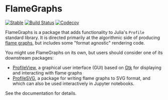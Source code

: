 # FlameGraphs

[![Stable](https://img.shields.io/badge/docs-stable-blue.svg)](https://timholy.github.io/FlameGraphs.jl/stable)
[![Build Status](https://travis-ci.com/timholy/FlameGraphs.jl.svg?branch=master)](https://travis-ci.com/timholy/FlameGraphs.jl)
[![Codecov](https://codecov.io/gh/timholy/FlameGraphs.jl/branch/master/graph/badge.svg)](https://codecov.io/gh/timholy/FlameGraphs.jl)

FlameGraphs is a package that adds functionality to Julia's `Profile` standard library. It is directed primarily at the algorithmic side of producing [flame graphs](http://www.brendangregg.com/flamegraphs.html), but includes some "format agnostic" rendering code.

You might use FlameGraphs on its own, but users should consider one of its downstream packages:

- [ProfileView](https://github.com/timholy/ProfileView.jl), a graphical user interface (GUI) based on [Gtk](https://github.com/JuliaGraphics/Gtk.jl) for displaying and interacting with flame graphs
- [ProfileSVG](https://github.com/timholy/ProfileSVG.jl), a package for writing flame graphs to SVG format, and which can also be used interactively in Jupyter notebooks.

See the documentation for details.
